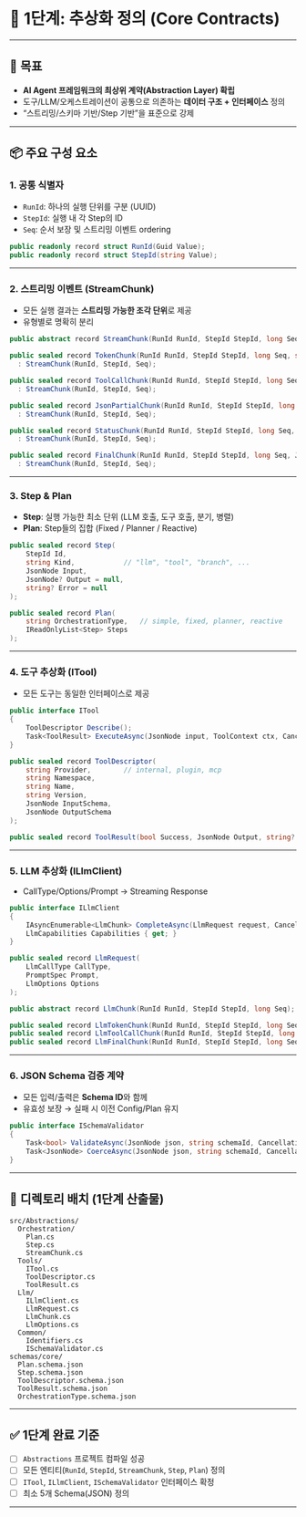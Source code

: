 # 📍 1단계: 추상화 정의 (Core Contracts)

---

## 🎯 목표

* **AI Agent 프레임워크의 최상위 계약(Abstraction Layer) 확립**
* 도구/LLM/오케스트레이션이 공통으로 의존하는 **데이터 구조 + 인터페이스** 정의
* “스트리밍/스키마 기반/Step 기반”을 표준으로 강제

---

## 📦 주요 구성 요소

### 1. 공통 식별자

* `RunId`: 하나의 실행 단위를 구분 (UUID)
* `StepId`: 실행 내 각 Step의 ID
* `Seq`: 순서 보장 및 스트리밍 이벤트 ordering

```csharp
public readonly record struct RunId(Guid Value);
public readonly record struct StepId(string Value);
```

---

### 2. 스트리밍 이벤트 (StreamChunk)

* 모든 실행 결과는 **스트리밍 가능한 조각 단위**로 제공
* 유형별로 명확히 분리

```csharp
public abstract record StreamChunk(RunId RunId, StepId StepId, long Seq);

public sealed record TokenChunk(RunId RunId, StepId StepId, long Seq, string Text) 
  : StreamChunk(RunId, StepId, Seq);

public sealed record ToolCallChunk(RunId RunId, StepId StepId, long Seq, string ToolName, JsonNode Arguments) 
  : StreamChunk(RunId, StepId, Seq);

public sealed record JsonPartialChunk(RunId RunId, StepId StepId, long Seq, string PartialJson) 
  : StreamChunk(RunId, StepId, Seq);

public sealed record StatusChunk(RunId RunId, StepId StepId, long Seq, string Status, string? Message = null) 
  : StreamChunk(RunId, StepId, Seq);

public sealed record FinalChunk(RunId RunId, StepId StepId, long Seq, JsonNode Result) 
  : StreamChunk(RunId, StepId, Seq);
```

---

### 3. Step & Plan

* **Step**: 실행 가능한 최소 단위 (LLM 호출, 도구 호출, 분기, 병렬)
* **Plan**: Step들의 집합 (Fixed / Planner / Reactive)

```csharp
public sealed record Step(
    StepId Id,
    string Kind,            // "llm", "tool", "branch", ...
    JsonNode Input,
    JsonNode? Output = null,
    string? Error = null
);

public sealed record Plan(
    string OrchestrationType,   // simple, fixed, planner, reactive
    IReadOnlyList<Step> Steps
);
```

---

### 4. 도구 추상화 (ITool)

* 모든 도구는 동일한 인터페이스로 제공

```csharp
public interface ITool
{
    ToolDescriptor Describe();
    Task<ToolResult> ExecuteAsync(JsonNode input, ToolContext ctx, CancellationToken ct);
}

public sealed record ToolDescriptor(
    string Provider,        // internal, plugin, mcp
    string Namespace,
    string Name,
    string Version,
    JsonNode InputSchema,
    JsonNode OutputSchema
);

public sealed record ToolResult(bool Success, JsonNode Output, string? Error = null);
```

---

### 5. LLM 추상화 (ILlmClient)

* CallType/Options/Prompt → Streaming Response

```csharp
public interface ILlmClient
{
    IAsyncEnumerable<LlmChunk> CompleteAsync(LlmRequest request, CancellationToken ct);
    LlmCapabilities Capabilities { get; }
}

public sealed record LlmRequest(
    LlmCallType CallType,
    PromptSpec Prompt,
    LlmOptions Options
);

public abstract record LlmChunk(RunId RunId, StepId StepId, long Seq);

public sealed record LlmTokenChunk(RunId RunId, StepId StepId, long Seq, string Text) : LlmChunk(RunId, StepId, Seq);
public sealed record LlmToolCallChunk(RunId RunId, StepId StepId, long Seq, string ToolName, JsonNode Args) : LlmChunk(RunId, StepId, Seq);
public sealed record LlmFinalChunk(RunId RunId, StepId StepId, long Seq, JsonNode Result) : LlmChunk(RunId, StepId, Seq);
```

---

### 6. JSON Schema 검증 계약

* 모든 입력/출력은 **Schema ID**와 함께
* 유효성 보장 → 실패 시 이전 Config/Plan 유지

```csharp
public interface ISchemaValidator
{
    Task<bool> ValidateAsync(JsonNode json, string schemaId, CancellationToken ct);
    Task<JsonNode> CoerceAsync(JsonNode json, string schemaId, CancellationToken ct);
}
```

---

## 📂 디렉토리 배치 (1단계 산출물)

```
src/Abstractions/
  Orchestration/
    Plan.cs
    Step.cs
    StreamChunk.cs
  Tools/
    ITool.cs
    ToolDescriptor.cs
    ToolResult.cs
  Llm/
    ILlmClient.cs
    LlmRequest.cs
    LlmChunk.cs
    LlmOptions.cs
  Common/
    Identifiers.cs
    ISchemaValidator.cs
schemas/core/
  Plan.schema.json
  Step.schema.json
  ToolDescriptor.schema.json
  ToolResult.schema.json
  OrchestrationType.schema.json
```

---

## ✅ 1단계 완료 기준

* [ ] `Abstractions` 프로젝트 컴파일 성공
* [ ] 모든 엔티티(`RunId`, `StepId`, `StreamChunk`, `Step`, `Plan`) 정의
* [ ] `ITool`, `ILlmClient`, `ISchemaValidator` 인터페이스 확정
* [ ] 최소 5개 Schema(JSON) 정의

---
